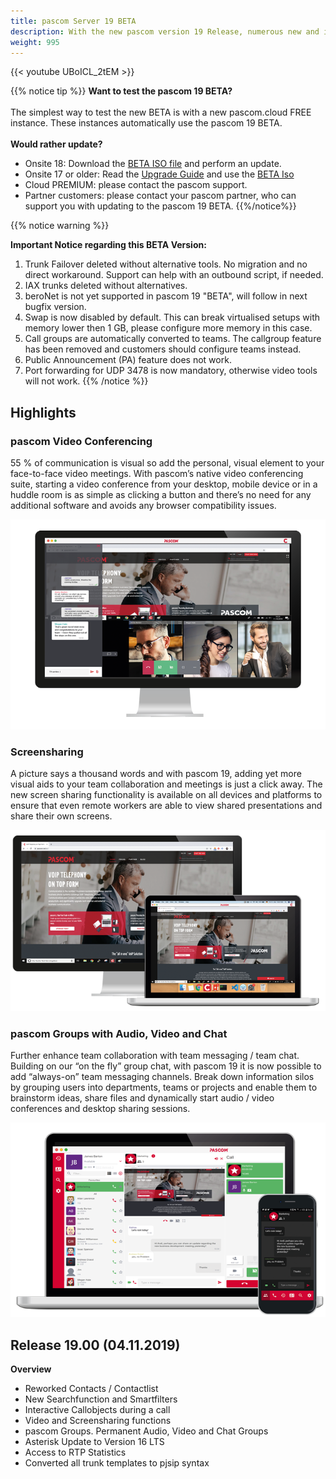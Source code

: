 ```yaml
---
title: pascom Server 19 BETA
description: With the new pascom version 19 Release, numerous new and improved functions are now available
weight: 995
---
```

{{< youtube UBoICL_2tEM >}}  

{{% notice tip %}}
**Want to test the pascom 19 BETA?**<br/>
<br/>
The simplest way to test the new BETA is with a new pascom.cloud FREE instance. These instances automatically use the pascom 19 BETA.  
<br/>
**Would rather update?**  
* Onsite 18: Download the [BETA ISO file](https://download.pascom.net/release-archive/server/7.19.00/pascom_7.19.00.R.iso?_ga=2.100405213.2125405943.1572851023-458383881.1533124029) and perform an update.  
* Onsite 17 or older: Read the [Upgrade Guide](https://www.pascom.net/doc/en/server/upgrade/) and use the [BETA Iso](https://download.pascom.net/release-archive/server/7.19.00/pascom_7.19.00.R.iso?_ga=2.100405213.2125405943.1572851023-458383881.1533124029)  
* Cloud PREMIUM: please contact the pascom support.  
* Partner customers: please contact your pascom partner, who can support you with updating to the pascom 19 BETA.
{{%/notice%}}


{{% notice warning %}}  

**Important Notice regarding this BETA Version:**     
1. Trunk Failover deleted without alternative tools. No migration and no direct workaround. Support can help with an outbound script, if needed.   
2. IAX trunks deleted without alternatives.   
3. beroNet is not yet supported in pascom 19 "BETA", will follow in next bugfix version.  
4. Swap is now disabled by default. This can break virtualised setups with memory lower then 1 GB, please configure more memory in this case.  
5. Call groups are automatically converted to teams. The callgroup feature has been removed and customers should configure teams instead.  
6. Public Announcement (PA) feature does not work.  
7. Port forwarding for UDP 3478 is now mandatory, otherwise video tools will not work.
{{% /notice %}}


## Highlights

### pascom Video Conferencing 

55 % of communication is visual so add the personal, visual element to your face-to-face video meetings. With pascom’s native video conferencing suite, starting a video conference from your desktop, mobile device or in a huddle room is as simple as clicking a button and there’s no need for any additional software and avoids any browser compatibility issues.

![Video Conferences](pascom-19-video-desktop-conference.png)

### Screensharing

A picture says a thousand words and with pascom 19, adding yet more visual aids to your team collaboration and meetings is just a click away. The new screen sharing functionality is available on all devices and platforms to ensure that even remote workers are able to view shared presentations and share their own screens.

![Screensharing](pascom-screen-sharing.png)

### pascom Groups with Audio, Video and Chat

Further enhance team collaboration with team messaging / team chat. Building on our “on the fly” group chat, with pascom 19 it is now possible to add “always-on” team messaging channels. Break down information silos by grouping users into departments, teams or projects and enable them to brainstorm ideas, share files and dynamically start audio / video conferences and desktop sharing sessions.

![pasocm Gruppen](pascom-team-chat.png)

## Release 19.00 (04.11.2019)

**Overview**

- Reworked Contacts / Contactlist
- New Searchfunction and Smartfilters
- Interactive Callobjects during a call
- Video and Screensharing functions
- pascom Groups. Permanent Audio, Video and Chat Groups
- Asterisk Update to Version 16 LTS
- Access to RTP Statistics
- Converted all trunk templates to pjsip syntax